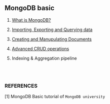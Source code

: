 ## MongoDB basic

1. [What is MongoDB?](./01-chapter-1.md)

2. [Importing, Exporting and Querying data](./02-chapter-2.md)

3. [Creating and Manupulating Documents](./03-chapter-3.md)

4. [Advanced CRUD operations](./04-chapter-4.md)

5. Indexing & Aggregation pipeline

<br/>
<br/>

### REFERENCES

[1] MongoDB Basic tutorial of `MongoDB university`